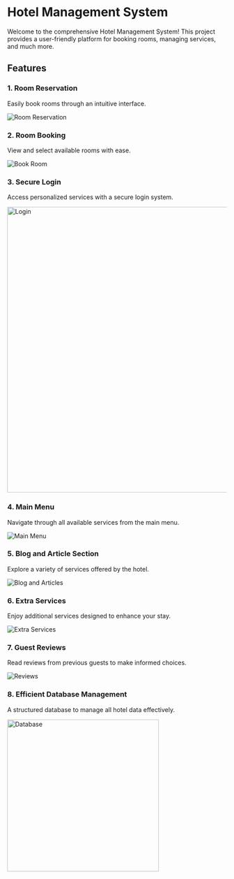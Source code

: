 <h1>Hotel Management System</h1>

<p>Welcome to the comprehensive Hotel Management System! This project provides a user-friendly platform for booking rooms, managing services, and much more.</p>

<h2>Features</h2>

<h3>1. Room Reservation</h3>
<p>Easily book rooms through an intuitive interface.</p>
<img src="https://github.com/user-attachments/assets/307b15fa-5fc6-483d-a01c-37ea0cc32457" alt="Room Reservation">

<h3>2. Room Booking</h3>
<p>View and select available rooms with ease.</p>
<img src="https://github.com/user-attachments/assets/e05f2e59-04f6-4442-9af5-21740abd75a9" alt="Book Room">

<h3>3. Secure Login</h3>
<p>Access personalized services with a secure login system.</p>
<img src="https://github.com/user-attachments/assets/919d1958-3487-4c82-bda5-78e8be0831c2" alt="Login" width="654">

<h3>4. Main Menu</h3>
<p>Navigate through all available services from the main menu.</p>
<img src="https://github.com/user-attachments/assets/86d5b337-9bfb-4d3a-b647-6ad47bbef555" alt="Main Menu">

<h3>5. Blog and Article Section</h3>
<p>Explore a variety of services offered by the hotel.</p>
<img src="https://github.com/user-attachments/assets/78540433-f4d7-44f3-9652-993c9fd55bb8" alt="Blog and Articles">

<h3>6. Extra Services</h3>
<p>Enjoy additional services designed to enhance your stay.</p>
<img src="https://github.com/user-attachments/assets/45ea2692-5b58-4d8f-8c58-a4b3b5799425" alt="Extra Services">

<h3>7. Guest Reviews</h3>
<p>Read reviews from previous guests to make informed choices.</p>
<img src="https://github.com/user-attachments/assets/892e2124-58d1-44d6-826a-67405748a59b" alt="Reviews">

<h3>8. Efficient Database Management</h3>
<p>A structured database to manage all hotel data effectively.</p>
<img src="https://github.com/user-attachments/assets/392a15c5-c15b-44bf-8317-2ad4b85a66d8" alt="Database" width="348">

